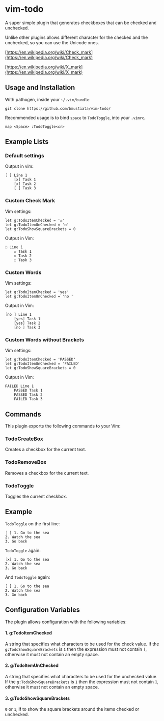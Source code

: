 vim-todo
========

A super simple plugin that generates checkboxes that can be checked and unchecked.

Unlike other plugins allows different character for the checked and the unchecked, so you can use the Unicode ones.

[https://en.wikipedia.org/wiki/Check_mark](https://en.wikipedia.org/wiki/Check_mark)

[https://en.wikipedia.org/wiki/X_mark](https://en.wikipedia.org/wiki/X_mark)

Usage and Installation
----------------------

With pathogen, inside your `~/.vim/bundle`

```shell
git clone https://github.com/bmustiata/vim-todo/
```

Recommended usage is to bind `space` to `TodoToggle`, into your `.vimrc`.

```vim
map <Space> :TodoToggle<cr>
```

Example Lists
-------------

### Default settings

Output in vim:

```text
[ ] Line 1
    [x] Task 1
    [x] Task 2
    [ ] Task 3
```

### Custom Check Mark

Vim settings:

```vim
let g:TodoItemChecked = '☒'
let g:TodoItemUnChecked = '☐'
let g:TodoShowSquareBrackets = 0
```

Output in Vim:

```text
☐ Line 1
    ☒ Task 1
    ☒ Task 2
    ☐ Task 3
```

### Custom Words

Vim settings:

```vim
let g:TodoItemChecked = 'yes'
let g:TodoItemUnChecked = 'no '
```

Output in Vim:

```text
[no ] Line 1
    [yes] Task 1
    [yes] Task 2
    [no ] Task 3
```

### Custom Words without Brackets

Vim settings:

```vim
let g:TodoItemChecked = 'PASSED'
let g:TodoItemUnChecked = 'FAILED'
let g:TodoShowSquareBrackets = 0
```

Output in Vim:

```text
FAILED Line 1
    PASSED Task 1
    PASSED Task 2
    FAILED Task 3
```

Commands
--------

This plugin exports the following commands to your Vim:

### TodoCreateBox

Creates a checkbox for the current text.

### TodoRemoveBox

Removes a checkbox for the current text.

### TodoToggle

Toggles the current checkbox.

Example
-------

`TodoToggle` on the first line:
```text
[ ] 1. Go to the sea
2. Watch the sea
3. Go back
```

`TodoToggle` again:
```text
[x] 1. Go to the sea
2. Watch the sea
3. Go back
```

And `TodoToggle` again:
```text
[ ] 1. Go to the sea
2. Watch the sea
3. Go back
```

Configuration Variables
-----------------------

The plugin allows configuration with the following variables:

#### 1. g:TodoItemChecked

A string that specifies what characters to be used for the check value.
If the `g:TodoShowSquareBrackets` is `1` then the expression must not contain
`]`, otherwise it must not contain an empty space.

#### 2. g:TodoItemUnChecked

A string that specifies what characters to be used for the unchecked value.
If the `g:TodoShowSquareBrackets` is `1` then the expression must not contain
`]`, otherwise it must not contain an empty space.

#### 3. g:TodoShowSquareBrackets

`0` or `1`, if to show the square brackets around the items checked or unchecked.

